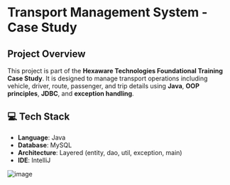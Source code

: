 # Transport Management System - Case Study

## Project Overview

This project is part of the **Hexaware Technologies Foundational Training Case Study**. It is designed to manage transport operations including vehicle, driver, route, passenger, and trip details using **Java**, **OOP principles**, **JDBC**, and **exception handling**.

## 💻 Tech Stack

- **Language**: Java  
- **Database**: MySQL   
- **Architecture**: Layered (entity, dao, util, exception, main)  
- **IDE**: IntelliJ

![image](https://github.com/user-attachments/assets/428f14bc-1e5e-42ff-b746-1e30c9afa2be)



